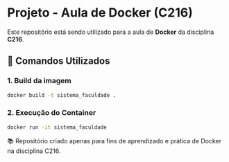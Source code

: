 # Projeto - Aula de Docker (C216)

Este repositório está sendo utilizado para a aula de **Docker** da disciplina **C216**.

## 🐳 Comandos Utilizados

### 1. Build da imagem
```bash
docker build -t sistema_faculdade .
```

### 2. Execução do Container
```bash
docker run -it sistema_faculdade
```

📚 Repositório criado apenas para fins de aprendizado e prática de Docker na disciplina C216.